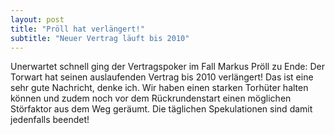 ```yaml
---
layout: post
title: "Pröll hat verlängert!"
subtitle: "Neuer Vertrag läuft bis 2010"
---
```


Unerwartet schnell ging der Vertragspoker im Fall Markus Pröll zu Ende: Der Torwart hat seinen auslaufenden Vertrag bis 2010 verlängert! Das ist eine sehr gute Nachricht, denke ich. Wir haben einen starken Torhüter halten können und zudem noch vor dem Rückrundenstart einen möglichen Störfaktor aus dem Weg geräumt. Die täglichen Spekulationen sind damit jedenfalls beendet!


